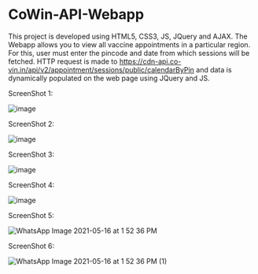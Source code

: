 # CoWin-API-Webapp

This project is developed using HTML5, CSS3, JS, JQuery and AJAX. The Webapp allows you to view all vaccine appointments in a particular region. For this, user must 
enter the pincode and date from which sessions will be fetched. HTTP request is made to   https://cdn-api.co-vin.in/api/v2/appointment/sessions/public/calendarByPin 
and data is dynamically populated on the web page using JQuery and JS. 

ScreenShot 1:

![image](https://user-images.githubusercontent.com/34687415/118390728-436f3d00-b64e-11eb-975a-0be6fbbef3d4.png)

ScreenShot 2:

![image](https://user-images.githubusercontent.com/34687415/118390737-5124c280-b64e-11eb-8dd2-01b6c5a31591.png)

ScreenShot 3:

![image](https://user-images.githubusercontent.com/34687415/118390751-5f72de80-b64e-11eb-845d-53ceb9b8fdfc.png)

ScreenShot 4:

![image](https://user-images.githubusercontent.com/34687415/118390761-6f8abe00-b64e-11eb-8bff-620297950533.png)

ScreenShot 5:

![WhatsApp Image 2021-05-16 at 1 52 36 PM](https://user-images.githubusercontent.com/34687415/118390784-90ebaa00-b64e-11eb-83d9-c7e3e3b1e847.jpeg)

ScreenShot 6:

![WhatsApp Image 2021-05-16 at 1 52 36 PM (1)](https://user-images.githubusercontent.com/34687415/118390787-947f3100-b64e-11eb-88d7-5cf2bd58accc.jpeg)










